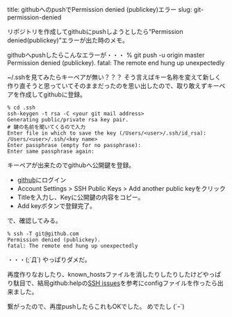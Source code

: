 title: githubへのpushでPermission denied (publickey)エラー
slug: git-permission-denied

リポジトリを作成してgithubにpushしようとしたら<q>Permission denied(publickey)</q>エラーが出た時のメモ。

githubへpushしたらこんなエラーが・・・
    % git push -u origin master
    Permission denied (publickey).
    fatal: The remote end hung up unexpectedly

~/.sshを見てみたらキーペアが無い？？？ そう言えばキー名称を変えて新しく作り直そうと思っていてそのままだったのを思い出したので、取り敢えずキーペアを作成してgithubに登録。

    % cd .ssh
    ssh-keygen -t rsa -C <your git mail address>
    Generating public/private rsa key pair.
    # 鍵の名前を聞いてくるので入力
    Enter file in which to save the key (/Users/<user>/.ssh/id_rsa): /Users/<user>/.ssh/<key name>
    Enter passphrase (empty for no passphrase):  
    Enter same passphrase again: 

キーペアが出来たのでgithubへ公開鍵を登録。

* [github](https://github.com/)にログイン
* Account Settings > SSH Public Keys > Add another public keyをクリック
* Titleを入力し、Keyに公開鍵の内容をコピー。
* Add keyボタンで登録完了。

で、確認してみる。

    % ssh -T git@github.com
    Permission denied (publickey).
    fatal: The remote end hung up unexpectedly

・・・(;´Д`) やっぱりダメだ。

再度作りなおしたり、known_hostsファイルを消したりしたりしたけどやっぱり駄目で、結局github:helpの[SSH issues](http://help.github.com/ssh-issues/)を参考にconfigファイルを作ったら出来ました。

繋がったので、再度pushしたらこれもOKでした。 めでたし (´ｰ`)
